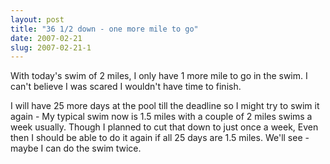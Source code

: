 ```yaml
---
layout: post
title: "36 1/2 down - one more mile to go"
date: 2007-02-21
slug: 2007-02-21-1
---
```


With today&apos;s swim of 2 miles, I only have 1 more mile to go in the swim.  I can&apos;t believe I was scared I wouldn&apos;t have time to finish.  

I will have 25 more days at the pool till the deadline so I might try to swim it again - My typical swim now is 1.5 miles with a couple of 2 miles swims a week usually.  Though I planned to cut that down to just once a week, Even then I should be able to do it again if all 25 days are 1.5 miles.  We&apos;ll see - maybe I can do the swim twice.


